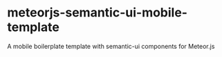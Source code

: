 # meteorjs-semantic-ui-mobile-template
A mobile boilerplate template with semantic-ui components for Meteor.js
